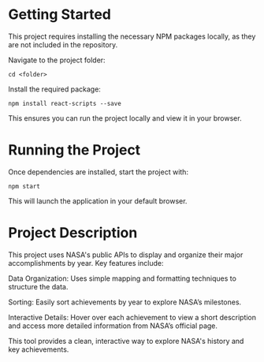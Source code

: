 # Getting Started

This project requires installing the necessary NPM packages locally, as they are not included in the repository.

Navigate to the project folder:

    cd <folder>


Install the required package:

    npm install react-scripts --save


This ensures you can run the project locally and view it in your browser.

# Running the Project

Once dependencies are installed, start the project with:

    npm start


This will launch the application in your default browser.

# Project Description

This project uses NASA's public APIs to display and organize their major accomplishments by year. Key features include:

Data Organization: Uses simple mapping and formatting techniques to structure the data.

Sorting: Easily sort achievements by year to explore NASA’s milestones.

Interactive Details: Hover over each achievement to view a short description and access more detailed information from NASA’s official page.

This tool provides a clean, interactive way to explore NASA's history and key achievements.